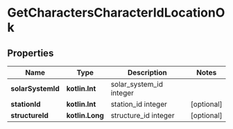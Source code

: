 
# GetCharactersCharacterIdLocationOk

## Properties
Name | Type | Description | Notes
------------ | ------------- | ------------- | -------------
**solarSystemId** | **kotlin.Int** | solar_system_id integer | 
**stationId** | **kotlin.Int** | station_id integer |  [optional]
**structureId** | **kotlin.Long** | structure_id integer |  [optional]



